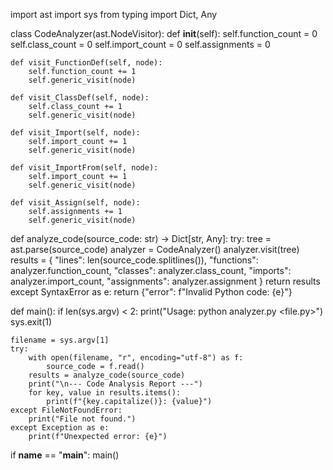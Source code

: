 import ast
import sys
from typing import Dict, Any

class CodeAnalyzer(ast.NodeVisitor):
    def __init__(self):
        self.function_count = 0
        self.class_count = 0
        self.import_count = 0
        self.assignments = 0

    def visit_FunctionDef(self, node):
        self.function_count += 1
        self.generic_visit(node)

    def visit_ClassDef(self, node):
        self.class_count += 1
        self.generic_visit(node)

    def visit_Import(self, node):
        self.import_count += 1
        self.generic_visit(node)

    def visit_ImportFrom(self, node):
        self.import_count += 1
        self.generic_visit(node)

    def visit_Assign(self, node):
        self.assignments += 1
        self.generic_visit(node)


def analyze_code(source_code: str) -> Dict[str, Any]:
    try:
        tree = ast.parse(source_code)
        analyzer = CodeAnalyzer()
        analyzer.visit(tree)
        results = {
            "lines": len(source_code.splitlines()),
            "functions": analyzer.function_count,
            "classes": analyzer.class_count,
            "imports": analyzer.import_count,
            "assignments": analyzer.assignment
        }
        return results
    except SyntaxError as e:
        return {"error": f"Invalid Python code: {e}"}


def main():
    if len(sys.argv) < 2:
        print("Usage: python analyzer.py <file.py>")
        sys.exit(1)

    filename = sys.argv[1]
    try:
        with open(filename, "r", encoding="utf-8") as f:
            source_code = f.read()
        results = analyze_code(source_code)
        print("\n--- Code Analysis Report ---")
        for key, value in results.items():
            print(f"{key.capitalize()}: {value}")
    except FileNotFoundError:
        print("File not found.")
    except Exception as e:
        print(f"Unexpected error: {e}")


if __name__ == "__main__":
    main()
